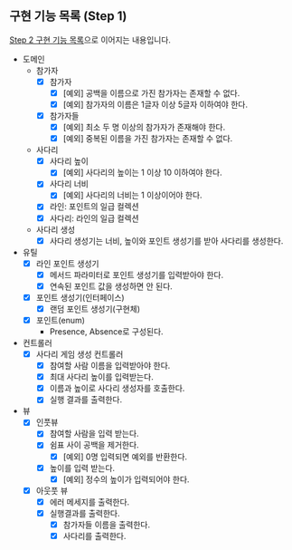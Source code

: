 ## 구현 기능 목록 (Step 1)
[Step 2 구현 기능 목록](./STEP2.md)으로 이어지는 내용입니다.

- 도메인
  - 참가자
    - [X] 참가자
      - [X] [예외] 공백을 이름으로 가진 참가자는 존재할 수 없다.
      - [X] [예외] 참가자의 이름은 1글자 이상 5글자 이하여야 한다.
    - [X] 참가자들
      - [X] [예외] 최소 두 명 이상의 참가자가 존재해야 한다.
      - [X] [예외] 중복된 이름을 가진 참가자는 존재할 수 없다.
  - 사다리
    - [X] 사다리 높이
      - [X] [예외] 사다리의 높이는 1 이상 10 이하여야 한다.
    - [X] 사다리 너비
      - [X] [예외] 사다리의 너비는 1 이상이어야 한다.
    - [X] 라인: 포인트의 일급 컬렉션
    - [X] 사다리: 라인의 일급 컬렉션
  - 사다리 생성
    - [X] 사다리 생성기는 너비, 높이와 포인트 생성기를 받아 사다리를 생성한다.

- 유틸
  - [X] 라인 포인트 생성기
    - [X] 메서드 파라미터로 포인트 생성기를 입력받아야 한다.
    - [X] 연속된 포인트 값을 생성하면 안 된다.
  - [X] 포인트 생성기(인터페이스)
    - [X] 랜덤 포인트 생성기(구현체)
  - [X] 포인트(enum)
    - Presence, Absence로 구성된다.

- 컨트롤러
  - [X] 사다리 게임 생성 컨트롤러
    - [X] 참여할 사람 이름을 입력받아야 한다.
    - [X] 최대 사다리 높이를 입력받는다.
    - [X] 이름과 높이로 사다리 생성자를 호출한다.
    - [X] 실행 결과를 출력한다.

- 뷰
  - [X] 인풋뷰
    - [X] 참여할 사람을 입력 받는다.
    - [X] 쉼표 사이 공백을 제거한다.
      - [X] [예외] 0명 입력되면 예외를 반환한다.
    - [X] 높이를 입력 받는다.
      - [X] [예외] 정수의 높이가 입력되어야 한다.
  - [X] 아웃풋 뷰
    - [X] 에러 메세지를 출력한다.
    - [X] 실행결과를 출력한다.
      - [X] 참가자들 이름을 출력한다.
      - [X] 사다리를 출력한다.
